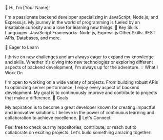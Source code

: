 👋 Hi, I'm [Your Name]!

I'm a passionate backend developer specializing in JavaScript, Node.js, and Express.js. My journey in the world of programming is fueled by an insatiable curiosity and a love for learning new things.
🚀 Key Skills
    Languages: JavaScript
    Frameworks: Node.js, Express.js
    Other Skills: REST APIs, Databases, and more.

🌱 Eager to Learn

I thrive on new challenges and am always eager to expand my knowledge and skills. Whether it's diving into new technologies or exploring different aspects of backend development, I'm always up for the adventure.
💡 What I Work On

I'm open to working on a wide variety of projects. From building robust APIs to optimizing server performance, I enjoy every aspect of backend development. My goal is to continuously improve and contribute to projects that make a difference.
🎯 Goals

My aspiration is to become a great developer known for creating impactful and innovative solutions. I believe in the power of continuous learning and collaboration to achieve excellence.
🌟 Let's Connect

Feel free to check out my repositories, contribute, or reach out to collaborate on exciting projects. Let's build something amazing together!
<!---
ryderys/ryderys is a ✨ special ✨ repository because its `README.md` (this file) appears on your GitHub profile.
You can click the Preview link to take a look at your changes.
--->
